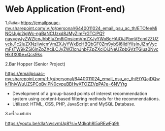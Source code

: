 # Web Application (Front-end)
1.มัดย้อม
https://emailpsuac-my.sharepoint.com/:v:/g/personal/6440011024_email_psu_ac_th/ETOfeeMiNQlJujc2igWc-ngBaNCUzxd8JMyZimFrGTCiPQ?nav=eyJyZWZlcnJhbEluZm8iOnsicmVmZXJyYWxBcHAiOiJPbmVEcml2ZUZvckJ1c2luZXNzIiwicmVmZXJyYWxBcHBQbGF0Zm9ybSI6IldlYiIsInJlZmVycmFsTW9kZSI6InZpZXciLCJyZWZlcnJhbFZpZXciOiJNeUZpbGVzTGlua0NvcHkifX0&e=Qcs9ks

2.Bar Hopper (Senior Project)

https://emailpsuac-my.sharepoint.com/:f:/g/personal/6440011024_email_psu_ac_th/EtYQajDQwkFIhlvWuUZSPCoBvlPN0cvpuBBHwXTOZZVpPA?e=6NVYtg
- Development of a group-based points of interest recommendation system using content-based filtering methods for the recommendations.
- Utilized: HTML, CSS, PHP, JavaScript and MySQL Database.

3.เครื่องเขย่าสาร

https://youtu.be/dIaNwsvmUq8?si=Mdkqh8l5aREwFg9h
